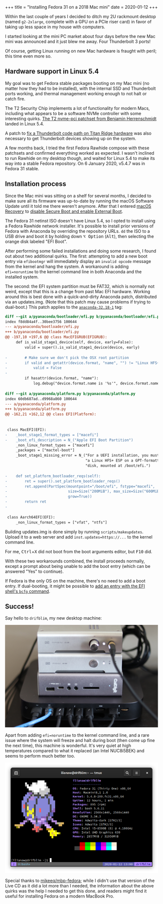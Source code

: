 +++
title = "Installing Fedora 31 on a 2018 Mac mini"
date = 2020-01-12
+++

Within the last couple of years I decided to ditch my 2U rackmount desktop (named `g2-2xlarge`, complete with a GPU on a PCIe riser card) in favor of taking up less space in my house with computers.

I started looking at the mini PC market about four days before the new Mac mini was announced and it just blew me away. Four Thunderbolt 3 ports!

Of course, getting Linux running on new Mac hardware is fraught with peril; this time even more so.

## Hardware support in Linux 5.4

My goal was to get Fedora stable packages booting on my Mac mini (no matter how they had to be installed), with the internal SSD and Thunderbolt ports working, and thermal management working enough to not halt or catch fire.

The T2 Security Chip implements a lot of functionality for modern Macs, including what appears to be a software NVMe controller with some interesting quirks. [The T2 nvme-pci patchset from Benjamin Herrenschmidt](https://lore.kernel.org/linux-nvme/20190807075122.6247-1-benh@kernel.crashing.org/) landed in Linux 5.4.

A patch to [fix a Thunderbolt code path on Titan Ridge hardware](https://git.kernel.org/pub/scm/linux/kernel/git/torvalds/linux.git/commit/?id=0d53827d7c172f1345140f7638fe658bda1bb25d) was also necessary to get Thunderbolt devices showing up on the system.

A few months back, I tried the first Fedora Rawhide compose with these patchsets and confirmed everything worked as expected. I wasn't inclined to run Rawhide on my desktop though, and waited for Linux 5.4 to make its way into a stable Fedora repository. On 6 January 2020, v5.4.7 was in Fedora 31 stable.

## Installation process

Since the Mac mini was sitting on a shelf for several months, I decided to make sure all its firmware was up-to-date by running the macOS Software Update until it told me there weren't anymore. After that I entered [macOS Recovery](https://support.apple.com/en-us/HT201314) to [disable Secure Boot and enable External Boot](https://support.apple.com/en-us/HT208330).

The Fedora 31 netinst ISO doesn't have Linux 5.4, so I opted to install using a Fedora Rawhide network installer. It's possible to install prior versions of Fedora with Anaconda by overriding the repository URLs. `dd` the ISO to a USB drive and boot it by holding down <kbd class="key">⌥&nbsp;Option</kbd> (<kbd class="key">Alt</kbd>), then selecting the orange disk labeled "EFI Boot".

After performing some failed installations and doing some research, I found out about two additional quirks. The first: attempting to add a new boot entry via `efibootmgr` will immediately display an `invalid opcode` message from the kernel and hang the system. A workaround is adding `efi=noruntime` to the kernel command line in both Anaconda and the installed system.

The second: the EFI system partition must be FAT32, which is normally not weird, except that this is a change from past Mac EFI hardware. Working around this is best done with a quick-and-dirty Anaconda patch, distributed via an updates.img. (Note that this patch may cause problems if trying to dual-boot.) This patch applies to the [`anaconda-32.18-1`](https://github.com/rhinstaller/anaconda/tree/anaconda-32.18-1) tag:

```diff
diff --git a/pyanaconda/bootloader/efi.py b/pyanaconda/bootloader/efi.py
index f8dd84a4f..30bee3756 100644
--- a/pyanaconda/bootloader/efi.py
+++ b/pyanaconda/bootloader/efi.py
@@ -197,10 +197,6 @@ class MacEFIGRUB(EFIGRUB):
     def is_valid_stage1_device(self, device, early=False):
         valid = super().is_valid_stage1_device(device, early)

-        # Make sure we don't pick the OSX root partition
-        if valid and getattr(device.format, "name", "") != "Linux HFS+ ESP":
-            valid = False
-
         if hasattr(device.format, "name"):
             log.debug("device.format.name is '%s'", device.format.name)

diff --git a/pyanaconda/platform.py b/pyanaconda/platform.py
index 60db687ad..d9968a860 100644
--- a/pyanaconda/platform.py
+++ b/pyanaconda/platform.py
@@ -162,21 +162,12 @@ class EFI(Platform):


 class MacEFI(EFI):
-    _boot_stage1_format_types = ["macefi"]
-    _boot_efi_description = N_("Apple EFI Boot Partition")
     _non_linux_format_types = ["macefi"]
     _packages = ["mactel-boot"]
     _boot_stage1_missing_error = N_("For a UEFI installation, you must include "
                                     "a Linux HFS+ ESP on a GPT-formatted "
                                     "disk, mounted at /boot/efi.")

-    def set_platform_bootloader_reqs(self):
-        ret = super().set_platform_bootloader_reqs()
-        ret.append(PartSpec(mountpoint="/boot/efi", fstype="macefi",
-                            size=Size("200MiB"), max_size=Size("600MiB"),
-                            grow=True))
-        return ret
-

 class Aarch64EFI(EFI):
     _non_linux_format_types = ["vfat", "ntfs"]
```

Building updates.img is done simply by running `scripts/makeupdates`. Upload it to a web server and add `inst.updates=https://...` to the kernel command line.

For me, <kbd class="key">Ctrl</kbd>+<kbd class="key">X</kbd> did not boot from the boot arguments editor, but <kbd class="key">F10</kbd> did.

With these two workarounds combined, the install proceeds normally, except a prompt about being unable to add the boot entry (which can be answered "Yes" to continue).

If Fedora is the only OS on the machine, there's no need to add a boot entry. If dual-booting, it might be possible to [add an entry with the EFI shell's `bcfg` command](https://wiki.archlinux.org/index.php/Unified_Extensible_Firmware_Interface#bcfg).

## Success!

Say hello to `drifblim`, my new desktop machine:

![A Mac mini (2018) with several Thunderbolt 3 cables, a Thunderbolt dock above it, and a Schiit Modi 2 Uber and Magni 2 Uber above that](drifblim-stack@1800px.jpg)

Apart from adding `efi=noruntime` to the kernel command line, and a rare issue where the system will freeze and halt during boot (then come up fine the next time), this machine is wonderful. It's very quiet at high temperatures compared to what it replaced (an Intel NUC8i5BEK) and seems to perform much better too.

![neofetch output with pixel art of the Pokémon Drifblim](drifblim-neofetch.png)

Special thanks to [mikeeq/mbp-fedora](https://github.com/mikeeq/mbp-fedora); while I didn't use that version of the Live CD as it did a lot more than I needed, the information about the above quirks was the help I needed to get this done, and readers might find it useful for installing Fedora on a modern MacBook Pro.
